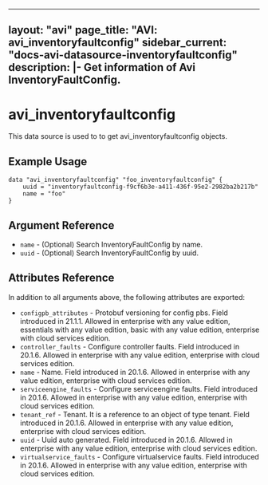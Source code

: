 <!--
    Copyright 2021 VMware, Inc.
    SPDX-License-Identifier: Mozilla Public License 2.0
-->
---
layout: "avi"
page_title: "AVI: avi_inventoryfaultconfig"
sidebar_current: "docs-avi-datasource-inventoryfaultconfig"
description: |-
  Get information of Avi InventoryFaultConfig.
---

# avi_inventoryfaultconfig

This data source is used to to get avi_inventoryfaultconfig objects.

## Example Usage

```hcl
data "avi_inventoryfaultconfig" "foo_inventoryfaultconfig" {
    uuid = "inventoryfaultconfig-f9cf6b3e-a411-436f-95e2-2982ba2b217b"
    name = "foo"
}
```

## Argument Reference

* `name` - (Optional) Search InventoryFaultConfig by name.
* `uuid` - (Optional) Search InventoryFaultConfig by uuid.

## Attributes Reference

In addition to all arguments above, the following attributes are exported:

* `configpb_attributes` - Protobuf versioning for config pbs. Field introduced in 21.1.1. Allowed in enterprise with any value edition, essentials with any value edition, basic with any value edition, enterprise with cloud services edition.
* `controller_faults` - Configure controller faults. Field introduced in 20.1.6. Allowed in enterprise with any value edition, enterprise with cloud services edition.
* `name` - Name. Field introduced in 20.1.6. Allowed in enterprise with any value edition, enterprise with cloud services edition.
* `serviceengine_faults` - Configure serviceengine faults. Field introduced in 20.1.6. Allowed in enterprise with any value edition, enterprise with cloud services edition.
* `tenant_ref` - Tenant. It is a reference to an object of type tenant. Field introduced in 20.1.6. Allowed in enterprise with any value edition, enterprise with cloud services edition.
* `uuid` - Uuid auto generated. Field introduced in 20.1.6. Allowed in enterprise with any value edition, enterprise with cloud services edition.
* `virtualservice_faults` - Configure virtualservice faults. Field introduced in 20.1.6. Allowed in enterprise with any value edition, enterprise with cloud services edition.

